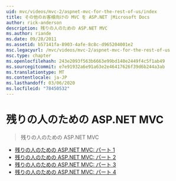 ```yaml
---
uid: mvc/videos/mvc-2/aspnet-mvc-for-the-rest-of-us/index
title: その他のお客様向けの MVC を ASP.NET |Microsoft Docs
author: rick-anderson
description: 残りの人のための ASP.NET MVC
ms.author: riande
ms.date: 09/28/2011
ms.assetid: b57141fa-8903-4afe-8c8c-d965204001e2
msc.legacyurl: /mvc/videos/mvc-2/aspnet-mvc-for-the-rest-of-us
msc.type: chapter
ms.openlocfilehash: 243e2093f563b6663e99bd140e2449f4c5f1ab49
ms.sourcegitcommit: e7e91932a6e91a63e2e46417626f39d6b244a3ab
ms.translationtype: MT
ms.contentlocale: ja-JP
ms.lasthandoff: 03/06/2020
ms.locfileid: "78450532"
---
```

# <a name="aspnet-mvc-for-the-rest-of-us"></a>残りの人のための ASP.NET MVC

> 残りの人のための ASP.NET MVC

- [残りの人のための ASP.NET MVC: パート 1](aspnet-mvc-for-the-rest-of-us-part-1.md)
- [残りの人のための ASP.NET MVC: パート 2](aspnet-mvc-for-the-rest-of-us-part-2.md)
- [残りの人のための ASP.NET MVC: パート 3](aspnet-mvc-for-the-rest-of-us-part-3.md)
- [残りの人のための ASP.NET MVC: パート 4](aspnet-mvc-for-the-rest-of-us-part-4.md)
